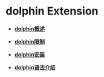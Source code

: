 # dolphin Extension<a name="ZH-CN_TOPIC_0000001245957397"></a>

-   **[dolphin概述](dolphin概述.md)**  

-   **[dolphin限制](dolphin限制.md)**  

-   **[dolphin安装](dolphin安装.md)**  

-   **[dolphin语法介绍](dolphin语法介绍.md)**  
